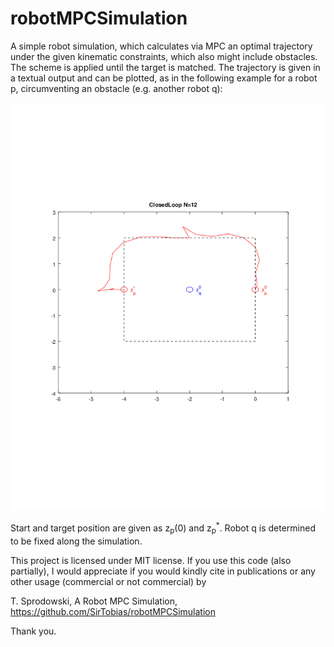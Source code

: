 # robotMPCSimulation
A simple robot simulation, which calculates via MPC an optimal trajectory under the given kinematic constraints, which also might include obstacles. The scheme is applied until the target is matched.
The trajectory is given in a textual output and can be plotted, as in the following example for a robot p, circumventing an obstacle (e.g. another robot q):

![ExamplePLot](nonholonomN12WithDesc.png)

Start and target position are given as z<sub>p</sub>(0) and z<sub>p</sub><sup>*</sup>. Robot q is determined to be fixed along the simulation.

This project is licensed under MIT license. If you use this code (also partially), I would appreciate if you would kindly cite in publications or any other usage (commercial or not commercial) by

T. Sprodowski, A Robot MPC Simulation, https://github.com/SirTobias/robotMPCSimulation

Thank you.
